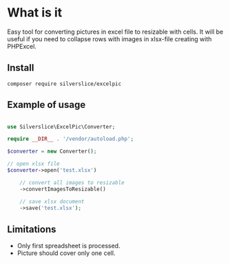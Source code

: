 What is it
============================================================

Easy tool for converting pictures in excel file to resizable with cells. It will be useful if you need
to collapse rows with images in xlsx-file creating with PHPExcel.

## Install

`composer require silverslice/excelpic`

## Example of usage

```php

use Silverslice\ExcelPic\Converter;

require __DIR__ . '/vendor/autoload.php';

$converter = new Converter();

// open xlsx file
$converter->open('test.xlsx')

    // convert all images to resizable
    ->convertImagesToResizable()

    // save xlsx document
    ->save('test.xlsx');

```

## Limitations

- Only first spreadsheet is processed.
- Picture should cover only one cell.